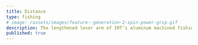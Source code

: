 ```yaml
---
title: Distance
type: fishing
# image: /assets/images/feature--generation-2-spin-power-grip.gif
description: The lengthened lever arm of IRT’s aluminum machined fishing reels provides improved casting performance; this allows for lighter lines and lures.
published: true
---
```


